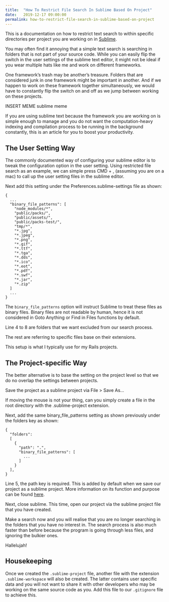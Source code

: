 ```yaml
---
title:  "How To Restrict File Search In Sublime Based On Project"
date:   2019-12-17 09:00:00
permalink: how-to-restrict-file-search-in-sublime-based-on-project
---
```


This is a documentation on how to restrict text search to within specific directories per project you are working on in [Sublime](https://www.sublimetext.com/).

You may often find it annoying that a simple text search is searching in folders that is not part of your source code. While you can easily flip the switch in the user settings of the sublime text editor, it might not be ideal if you wear multiple hats like me and work on different frameworks.

One framework’s trash may be another’s treasure. Folders that are considered junk in one framework might be important in another. And if we happen to work on these framework together simultaneously, we would have to constantly flip the switch on and off as we jump between working on these projects.

INSERT MEME sublime meme

If you are using sublime text because the framework you are working on is simple enough to manage and you do not want the computation-heavy indexing and compilation process to be running in the background constantly, this is an article for you to boost your productivity.

## The User Setting Way

The commonly documented way of configuring your sublime editor is to tweak the configuration option in the user setting. Using restricted file search as an example, we can simple press CMD + , (assuming you are on a mac) to call up the user setting files in the sublime editor.

Next add this setting under the Preferences.sublime-settings file as shown:

```
{
  ...
  "binary_file_patterns": [
    "node_modules/*",
    "public/packs/",
    "public/assets/",
    "public/packs-test/",
    "tmp/*",
    "*.jpg",
    "*.jpeg",
    "*.png",
    "*.gif",
    "*.ttf",
    "*.tga",
    "*.dds",
    "*.ico",
    "*.eot",
    "*.pdf",
    "*.swf",
    "*.jar",
    "*.zip"
  ]
  ...
}
```

The `binary_file_patterns` option will instruct Sublime to treat these files as binary files. Binary files are not readable by human, hence it is not considered in Goto Anything or Find in Files functions by default.

Line 4 to 8 are folders that we want excluded from our search process.

The rest are referring to specific files base on their extensions.

This setup is what I typically use for my Rails projects.

## The Project-specific Way

The better alternative is to base the setting on the project level so that we do no overlap the settings between projects.

Save the project as a sublime project via File > Save As…

If moving the mouse is not your thing, can you simply create a file in the root directory with the .sublime-project extension.

Next, add the same binary_file_patterns setting as shown previously under the folders key as shown:

```
{
  "folders":
  [
    {
      "path": ".",
      "binary_file_patterns": [
        ...
      ]
    }
  ],
}
```

Line 5, the path key is required. This is added by default when we save our project as a sublime project. More information on its function and purpose can be found [here](https://www.sublimetext.com/docs/projects.html).

Next, close sublime. This time, open our project via the sublime project file that you have created.

Make a search now and you will realise that you are no longer searching in the folders that you have no interest in. The search process is also much faster than before because the program is going through less files, and ignoring the bulkier ones.

Hallelujah!

## Housekeeping

Once we created the `.sublime-project` file, another file with the extension `.sublime-workspace` will also be created. The latter contains user specific data and you will not want to share it with other developers who may be working on the same source code as you. Add this file to our <code>.gitignore</code> file to achieve this.
